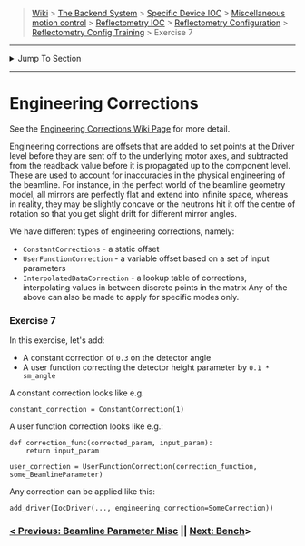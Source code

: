 > [Wiki](Home) > [The Backend System](The-Backend-System) > [Specific Device IOC](Specific-Device-IOC) > [Miscellaneous motion control](Miscellaneous-Motion-Control) > [Reflectometry IOC](Reflectometry-IOC) > [Reflectometry Configuration](Reflectometry-Configuration) > [Reflectometry Config Training](https://github.com/ISISComputingGroup/ibex_developers_manual/wiki/Reflectometry-Config-Training-%E2%80%90-Overview-&-Setup) > Exercise 7


----
<details>
    <summary>Jump To Section</summary>

> 0. [Overview & Setup](https://github.com/ISISComputingGroup/ibex_developers_manual/wiki/Reflectometry-Config-Training-%E2%80%90-Overview-&-Setup)
> 1. [The Basics](https://github.com/ISISComputingGroup/ibex_developers_manual/wiki/Reflectometry-Config-Training-%E2%80%90-Exercise-1)
> 1. [Building Up The Beamline Model](https://github.com/ISISComputingGroup/ibex_developers_manual/wiki/Reflectometry-Config-Training-%E2%80%90-Exercise-2)
> 1. [Modes](https://github.com/ISISComputingGroup/ibex_developers_manual/wiki/Reflectometry-Config-Training-%E2%80%90-Exercise-3) 
> 1. [Theta](https://github.com/ISISComputingGroup/ibex_developers_manual/wiki/Reflectometry-Config-Training-%E2%80%90-Exercise-4)
> 1. [Parking Components](https://github.com/ISISComputingGroup/ibex_developers_manual/wiki/Reflectometry-Config-Training-%E2%80%90-Exercise-5)
> 1. [Beamline Parameter Misc](https://github.com/ISISComputingGroup/ibex_developers_manual/wiki/Reflectometry-Config-Training-%E2%80%90-Exercise-6)
> 1. [Engineering Corrections](https://github.com/ISISComputingGroup/ibex_developers_manual/wiki/Reflectometry-Config-Training-%E2%80%90-Exercise-7)
> 1. [The Bench](https://github.com/ISISComputingGroup/ibex_developers_manual/wiki/Reflectometry-Config-Training-%E2%80%90-Exercise-8)

</details>

----

# Engineering Corrections

See the [Engineering Corrections Wiki Page](https://github.com/ISISComputingGroup/ibex_developers_manual/wiki/Reflectometry-Composite-Driving-Layer#engineering-offset) for more detail.

Engineering corrections are offsets that are added to set points at the Driver level before they are sent off to the underlying motor axes, and subtracted from the readback value before it is propagated up to the component level. These are used to account for inaccuracies in the physical engineering of the beamline. For instance, in the perfect world of the beamline geometry model, all mirrors are perfectly flat and extend into infinite space, whereas in reality, they may be slightly concave or the neutrons hit it off the centre of rotation so that you get slight drift for different mirror angles.

We have different types of engineering corrections, namely:
- `ConstantCorrections` - a static offset
- `UserFunctionCorrection` - a variable offset based on a set of input parameters
- `InterpolatedDataCorrection` - a lookup table of corrections, interpolating values in between discrete points in the matrix
Any of the above can also be made to apply for specific modes only.

### Exercise 7

In this exercise, let's add:
- A constant correction of `0.3` on the detector angle
- A user function correcting the detector height parameter by `0.1 * sm_angle`

A constant correction looks like e.g.
```
constant_correction = ConstantCorrection(1)
```

A user function correction looks like e.g.:
```
def correction_func(corrected_param, input_param):
    return input_param

user_correction = UserFunctionCorrection(correction_function, some_BeamlineParameter)
```

Any correction can be applied like this:
```
add_driver(IocDriver(..., engineering_correction=SomeCorrection))
```


### [< Previous: Beamline Parameter Misc](https://github.com/ISISComputingGroup/ibex_developers_manual/wiki/Reflectometry-Config-Training-%E2%80%90-Exercise-6) || [Next: Bench](https://github.com/ISISComputingGroup/ibex_developers_manual/wiki/Reflectometry-Config-Training-%E2%80%90-Exercise-8)>